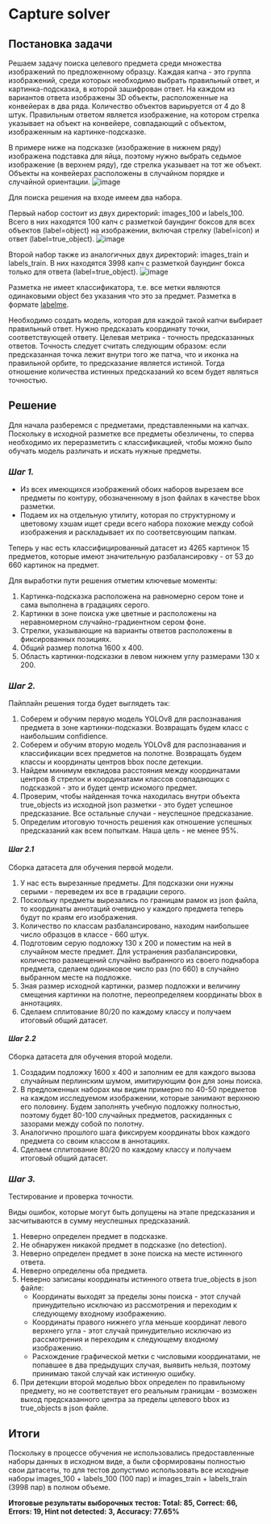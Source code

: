 # Capture solver

## Постановка задачи
Решаем задачу поиска целевого предмета среди множества изображений по предложенному образцу.
Каждая капча - это группа изображений, среди которых необходимо выбрать правильный ответ, и картинка-подсказка, в которой зашифрован ответ. На каждом из вариантов ответа изображены 3D объекты, расположенные на конвейерах в два ряда. Количество объектов вариьруется от 4 до 8 штук. Правильным ответом является изображение, на котором стрелка указывает на объект на конвейере, совпадающий с объектом, изображенным на картинке-подсказке.

В примере ниже на подсказке (изображение в нижнем ряду) изображена подставка для яйца, поэтому нужно выбрать седьмое изображение (в верхнем ряду), где стрелка указывает на тот же объект. Объекты на конвейерах расположены в случайном порядке и случайной ориентации.
![image](https://github.com/antonshalin76/capture_solver/assets/50358174/8bfd9813-23e3-4ba0-ab9c-4340246cdc3b)

Для поиска решения на входе имеем два набора. 

Первый набор состоит из двух директорий: images_100 и labels_100. Всего в них находятся 100 капч с разметкой баундинг боксов для всех объектов (label=object) на изображении, включая стрелку (label=icon) и ответ (label=true_object).
![image](https://github.com/antonshalin76/capture_solver/assets/50358174/52e9992f-45a2-40d7-acc8-6cba340fa6a7)

Второй набор также из аналогичных двух директорий: images_train и labels_train. В них находятся 3998 капч с разметкой баундинг бокса только для ответа (label=true_object).
![image](https://github.com/antonshalin76/capture_solver/assets/50358174/c32a762a-d9b7-4cd2-b258-24699a5b2635)

Разметка не имеет классификатора, т.е. все метки являются одинаковыми object без указания что это за предмет.
Разметка в формате <a href="https://github.com/labelmeai/labelme">labelme</a>.

Необходимо создать модель, которая для каждой такой капчи выбирает правильный ответ. Нужно предсказать координату точки, соответствующей ответу. Целевая метрика - точность предсказанных ответов. Точность следует считать следующим образом: если предсказанная точка лежит внутри того же патча, что и иконка на правильной орбите, то предсказание является истиной. Тогда отношение количества истинных предсказаний ко всем будет являться точностью.

## Решение
Для начала разберемся с предметами, представленными на капчах. Поскольку в исходной разметке все предметы обезличены, то сперва необходимо их переразметить с классификацией, чтобы можно было обучать модель различать и искать нужные предметы.
### _Шаг 1._
- Из всех имеющихся изображений обоих наборов вырезаем все предметы по контуру, обозначенному в json файлах в качестве bbox разметки.
- Подаем их на отдельную утилиту, которая по структурному и цветовому хэшам ищет среди всего набора похожие между собой изображения и раскладывает их по соответсвующим папкам.

Теперь у нас есть классифицированный датасет из 4265 картинок 15 предметов, которые имеют значительную разбалансировку - от 53 до 660 картинок на предмет.

Для выработки пути решения отметим ключевые моменты:
1. Картинка-подсказка расположена на равномерно сером тоне и сама выполнена в градациях серого.
2. Картинки в зоне поиска уже цветные и расположены на неравномерном случайно-градиентном сером фоне.
3. Стрелки, указывающие на варианты ответов расположены в фиксированных позициях.
4. Общий размер полотна 1600 х 400.
5. Область картинки-подсказки в левом нижнем углу размерами 130 х 200.
   
### _Шаг 2._ 
Пайплайн решения тогда будет выглядеть так:
1. Соберем и обучим первую модель YOLOv8 для распознавания предмета в зоне картинки-подсказки. Возвращать будем класс с наибольшим confidience.
2. Соберем и обучим вторую модель YOLOv8 для распознавания и классификации всех предметов на полотне. Возвращать будем классы и координаты центров bbox после детекции.
3. Найдем минимум евклидова расстояния между координатами центров 8 стрелок и координатами классов совпадающих с подсказкой - это и будет центр искомого предмет.
4. Проверим, чтобы найденная точка находилась внутри объекта true_objects из исходной json разметки - это будет успешное предсказание. Все остальные случаи - неуспешное предсказание.
5. Определим итоговую точность решения как отношение успешных предсказаний как всем попыткам. Наша цель - не менее 95%.

#### _Шаг 2.1_
Сборка датасета для обучения первой модели.
1. У нас есть вырезанные предметы. Для подсказки они нужны серыми - переведем их все в градации серого.
2. Поскольку предметы вырезались по границам рамок из json файла, то координаты аннотаций очевидно у каждого предмета теперь будут по краям его изображения.
3. Количество по классам разбалансировано, находим наибольшее число образцов в классе - 660 штук. 
4. Подготовим серую подложку 130 х 200 и поместим на ней в случайном месте предмет. Для устранения разбалансировки, количество размещений случайно выбранного из своего поднабора предмета, сделаем одинаковое число раз (по 660) в случайно выбранном месте на подложке.
5. Зная размер исходной картинки, размер подложки и величину смещения картинки на полотне, переопределяем координаты bbox в аннотациях.
6. Сделаем сплитование 80/20 по каждому классу и получаем итоговый общий датасет.

#### _Шаг 2.2_
Сборка датасета для обучения второй модели.
1. Создадим подложку 1600 х 400 и заполним ее для каждого вызова случайным перлинским шумом, имитирующим фон для зоны поиска.
2. В предложенных наборах мы видим примерно по 40-50 предметов на каждом исследуемом изображении, которые занимают верхнюю его половину. Будем заполнять учебную подложку полностью, поэтому будет 80-100 случайных предметов, раскиданных с зазорами между собой по полотну.
3. Аналогично прошлого шага фиксируем координаты bbox каждого предмета со своим классом в аннотациях.
4. Сделаем сплитование 80/20 по каждому классу и получаем итоговый общий датасет.

### _Шаг 3._
Тестирование и проверка точности.

Виды ошибок, которые могут быть допущены на этапе предсказания и засчитываются в сумму неуспешных предсказаний.
1. Неверно определен предмет в подсказке.
2. Не обнаружен никакой предмет в подсказке (no detection).
3. Неверно определен предмет в зоне поиска на месте истинного ответа.
4. Неверно определены оба предмета.
5. Неверно записаны координаты истинного ответа true_objects в json файле:
   - Координаты выходят за пределы зоны поиска - этот случай принудительно исключаю из рассмотрения и переходим к следующему входному изображению.
   - Координаты правого нижнего угла меньше координат левого верхнего угла - этот случай принудительно исключаю из рассмотрения и переходим к следующему входному изображению.
   - Расхождение графической метки с числовыми координатами, не попавшее в два предыдущих случая, выявить нельзя, поэтому принимаю такой случай как истинную ошибку.
6. При детекции второй моделью bbox определен по правильному предмету, но не соответствует его реальным границам - возможен выход предсказанного центра за пределы целевого bbox из true_objects в json файле.

## Итоги
Поскольку в процессе обучения не использовались предоставленные наборы данных в исходном виде, а были сформированы полностью свои датасеты, то для тестов допустимо использовать все исходные наборы images_100 + labels_100 (100 пар) и images_train + labels_train (3998 пар) в полном объеме.

__Итоговые результаты выборочных тестов: Total: 85, Correct: 66, Errors: 19, Hint not detected: 3, Accuracy: 77.65%__

